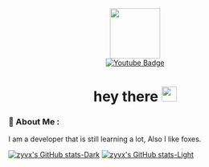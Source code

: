 <div id="header" align="center">
  <img src="https://imgs.search.brave.com/C6p1SOQywPrHgwDsXkdPECvt-rYbgccPqRROebIj7qI/rs:fit:860:0:0:0/g:ce/aHR0cHM6Ly9naWZk/Yi5jb20vaW1hZ2Vz/L2hpZ2gvYWRvcmFi/bGUtc2xlZXBpbmct/Zm94LWhibnBoaXgz/NnJ1djhxeXUuZ2lm.gif" width="100" />
  <div id="badges">
    <a href="https://www.youtube.com/@zyvx-gd">
      <img src="https://img.shields.io/badge/YouTube-red?style=for-the-badge&logo=youtube&logoColor=white" alt="Youtube Badge"/>
    </a>
  </div>
  <img src="https://komarev.com/ghpvc/?username=zyvx-gh&style=flat-square&color=blue" alt=""/>
  <h1>
    hey there
    <img src="https://media.giphy.com/media/hvRJCLFzcasrR4ia7z/giphy.gif" width="30px"/>
  </h1>
</div>

### 🦊 About Me :
I am a developer that is still learning a lot, Also I like foxes.

[![zyvx's GitHub stats-Dark](https://github-readme-stats.vercel.app/api?username=zyvx-gh&show_icons=true&theme=dark#gh-dark-mode-only)](https://github.com/anuraghazra/github-readme-stats#gh-dark-mode-only)
[![zyvx's GitHub stats-Light](https://github-readme-stats.vercel.app/api?username=zyvx-gh&show_icons=true&theme=default#gh-light-mode-only)](https://github.com/anuraghazra/github-readme-stats#gh-light-mode-only)
